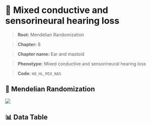 # 🧪 Mixed conductive and sensorineural hearing loss

> **Root:** Mendelian Randomization

> **Chapter:** 8  

> **Chapter name:** Ear and mastoid

> **Phenotype:** Mixed conductive and sensorineural hearing loss  

> **Code:** `H8_HL_MIX_NAS`

## 🧬 Mendelian Randomization  

<img src="/MR/Figures/Forward/H8_HL_MIX_NAS.png"/>

## 📊 Data Table

<CsvTableMRF src="/public/MR/Data/Forward/H8_HL_MIX_NAS.csv"/>

